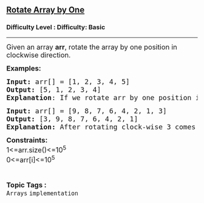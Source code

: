 <h2><a href="https://www.geeksforgeeks.org/problems/cyclically-rotate-an-array-by-one2614/1?itm_source=geeksforgeeks&itm_medium=article&itm_campaign=practice_card">Rotate Array by One</a></h2><h3>Difficulty Level : Difficulty: Basic</h3><hr><div class="problems_problem_content__Xm_eO"><p><span style="font-size: 18px;">Given an array <strong>arr</strong>, rotate the array by one position in clockwise direction.</span></p>
<p><span style="font-size: 18px;"><strong>Examples:</strong></span></p>
<pre><span style="font-size: 18px;"><strong>Input: </strong>arr[] = [1, 2, 3, 4, 5]
<strong>Output: </strong>[5, 1, 2, 3, 4]<br><strong>Explanation</strong>: If we rotate arr by one position in clockwise 5 come to the front and remaining those are shifted to the end.</span></pre>
<pre><span style="font-size: 18px;"><strong>Input: </strong>arr[] = [9, 8, 7, 6, 4, 2, 1, 3]
<strong>Output: </strong>[3, 9, 8, 7, 6, 4, 2, 1]<br><strong>Explanation:</strong> After rotating clock-wise 3 comes in first position.</span></pre>
<p><span style="font-size: 18px;"><strong>Constraints:</strong><br>1&lt;=arr.size()&lt;=10<sup>5</sup><br>0&lt;=arr[i]&lt;=10<sup>5</sup></span></p></div><br><p><span style=font-size:18px><strong>Topic Tags : </strong><br><code>Arrays</code>&nbsp;<code>implementation</code>&nbsp;